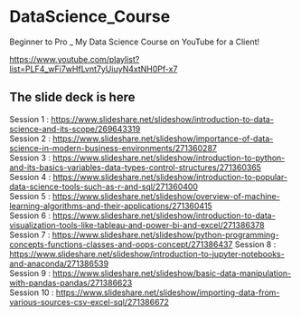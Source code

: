 # DataScience_Course
Beginner to Pro _ My Data Science Course on YouTube for a Client!


https://www.youtube.com/playlist?list=PLF4_wFi7wHfLvnt7yUiuyN4xtNH0Pf-x7


## The slide deck is here
Session 1 :   https://www.slideshare.net/slideshow/introduction-to-data-science-and-its-scope/269643319                                                 
Session 2 :   https://www.slideshare.net/slideshow/importance-of-data-science-in-modern-business-environments/271360287                                   
Session 3 :   https://www.slideshare.net/slideshow/introduction-to-python-and-its-basics-variables-data-types-control-structures/271360365               
Session 4 :   https://www.slideshare.net/slideshow/introduction-to-popular-data-science-tools-such-as-r-and-sql/271360400                                      
Session 5 :   https://www.slideshare.net/slideshow/overview-of-machine-learning-algorithms-and-their-applications/271360415   
Session 6 :   https://www.slideshare.net/slideshow/introduction-to-data-visualization-tools-like-tableau-and-power-bi-and-excel/271386378
Session 7 :   https://www.slideshare.net/slideshow/python-programming-concepts-functions-classes-and-oops-concept/271386437
Session 8 :   https://www.slideshare.net/slideshow/introduction-to-jupyter-notebooks-and-anaconda/271386539                         
Session 9 :   https://www.slideshare.net/slideshow/basic-data-manipulation-with-pandas-pandas/271386623                               
Session 10 :  https://www.slideshare.net/slideshow/importing-data-from-various-sources-csv-excel-sql/271386672                                        


